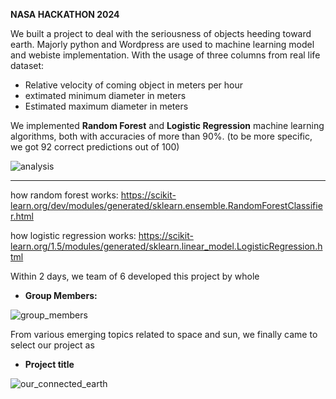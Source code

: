 **NASA HACKATHON 2024**

We built a project to deal with the seriousness of objects heeding toward earth. Majorly python and Wordpress are used to machine learning model and webiste implementation. 
With the usage of three columns from real life dataset: 

- Relative velocity of coming object in meters per hour
- extimated minimum diameter in meters
- Estimated maximum diameter in meters
  

We implemented **Random Forest** and **Logistic Regression** machine learning algorithms, both with accuracies of more than 90%. (to be more specific, we got 92 correct predictions out of 100) 


![analysis](https://github.com/user-attachments/assets/d0d1e1d3-74c6-4070-b4ca-f1882b0d09a3)

---

how random forest works: https://scikit-learn.org/dev/modules/generated/sklearn.ensemble.RandomForestClassifier.html

how logistic regression works: https://scikit-learn.org/1.5/modules/generated/sklearn.linear_model.LogisticRegression.html




Within 2 days, we team of 6 developed this project by whole

- **Group Members:**


![group_members](https://github.com/user-attachments/assets/b55f237f-aef3-4e21-a8a4-add642e197d4)





From various emerging topics related to space and sun, we finally came to select our project as

- **Project title**
  

![our_connected_earth](https://github.com/user-attachments/assets/25ce0324-0731-4a7f-a860-284d2a0c5ac5)





